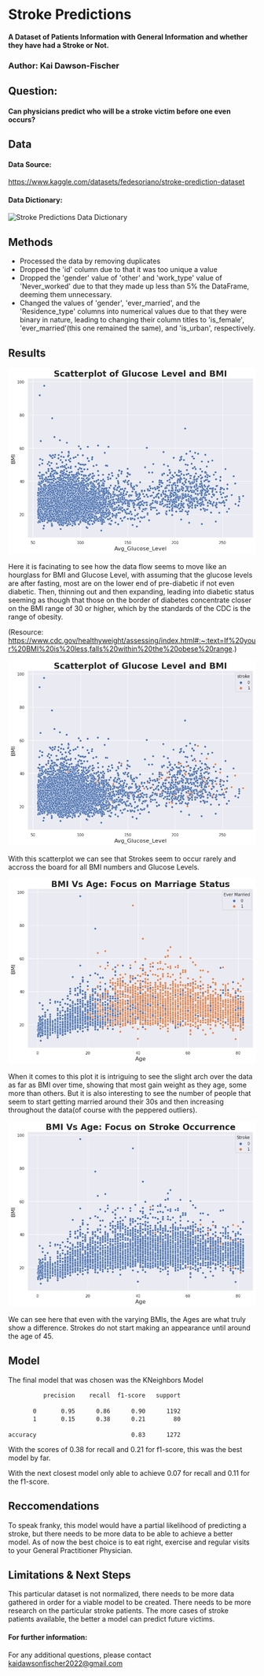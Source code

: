 # Stroke Predictions
#### A Dataset of Patients Information with General Information and whether they have had a Stroke or Not.
### Author: Kai Dawson-Fischer
## Question: 
#### Can physicians predict who will be a stroke victim before one even occurs?

## Data 
#### Data Source:
https://www.kaggle.com/datasets/fedesoriano/stroke-prediction-dataset

#### Data Dictionary:


![Stroke Predictions Data Dictionary](https://user-images.githubusercontent.com/117219099/230604916-966c98ec-bc5a-48ce-b765-d36c5d8c1da6.png)

## Methods
- Processed the data by removing duplicates
- Dropped the 'id' column due to that it was too unique a value
- Dropped the 'gender' value of 'other' and 'work_type' value of 'Never_worked' due to that they made up less than 5% the DataFrame, deeming them unnecessary.
- Changed the values of 'gender', 'ever_married', and the 'Residence_type' columns into numerical values due to that they were binary in nature, leading to changing their column titles to 'is_female', 'ever_married'(this one remained the same), and 'is_urban', respectively. 
## Results
![Scatterplot of Glucose Level and BMI](https://github.com/G3ntl3g1ant/Stroke-Predictions/blob/main/Scatterplot%20of%20Glucose%20Level%20and%20BMI.png)

Here it is facinating to see how the data flow seems to move like an hourglass for BMI and Glucose Level, with assuming that the glucose levels are after fasting, most are on the lower end of pre-diabetic if not even diabetic. Then, thinning out and then expanding, leading into diabetic status seeming as though that those on the border of diabetes concentrate closer on the BMI range of 30 or higher, which by the standards of the CDC is the range of obesity. 

(Resource: https://www.cdc.gov/healthyweight/assessing/index.html#:~:text=If%20your%20BMI%20is%20less,falls%20within%20the%20obese%20range.)

![Scatterplot of Glucose Level and BMI with Stroke](https://github.com/G3ntl3g1ant/Stroke-Predictions/blob/main/Scatterplot%20of%20Glucose%20Level%20and%20BMI%20with%20Stroke.png)

With this scatterplot we can see that Strokes seem to occur rarely and accross the board for all BMI numbers and Glucose Levels. 

![BMI Vs Age: Focus on Marriage Status](https://github.com/G3ntl3g1ant/Stroke-Predictions/blob/main/BMI%20Vs%20Age%20Focus%20on%20Marriage%20Status.png)

When it comes to this plot it is intriguing to see the slight arch over the data as far as BMI over time, showing that most 
gain weight as they age, some more than others. But it is also interesting to see the number of people that seem to start getting married around their 30s and then increasing throughout the data(of course with the peppered outliers). 

![BMI Vs Age: Focus on Stroke Occurrence](https://github.com/G3ntl3g1ant/Stroke-Predictions/blob/main/BMI%20Vs%20Age%20Focus%20on%20Stroke%20Occurrence.png)

We can see here that even with the varying BMIs, the Ages are what truly show a difference. Strokes do not start making an appearance until around the age of 45. 

## Model
The final model that was chosen was the KNeighbors Model

              precision    recall  f1-score   support

           0       0.95      0.86      0.90      1192
           1       0.15      0.38      0.21        80

    accuracy                           0.83      1272


With the scores of 0.38 for recall and 0.21 for f1-score, this was the best model by far. 

With the next closest model only able to achieve 0.07 for recall and 0.11 for the f1-score.

## Reccomendations
To speak franky, this model would have a partial likelihood of predicting a stroke, but there needs to be more data to be able to achieve a better model. As of now the best choice is to eat right, exercise and regular visits to your General Practitioner Physician. 
## Limitations & Next Steps
This particular dataset is not normalized, there needs to be more data gathered in order for a viable model to be created. There needs to be more research on the particular stroke patients. The more cases of stroke patients available, the better a model can predict future victims. 
#### For further information:
For any additional questions, please contact kaidawsonfischer2022@gmail.com
